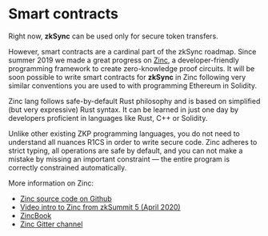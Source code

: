 # Smart contracts

Right now, **zkSync** can be used only for secure token transfers.

However, smart contracts are a cardinal part of the zkSync roadmap. Since summer 2019 we made a great progress on [Zinc](https://github.com/matter-labs/zinc), a developer-friendly programming framework to create zero-knowledge proof circuits. It will be soon possible to write smart contracts for **zkSync** in Zinc following very similar conventions you are used to with programming Ethereum in Solidity.

Zinc lang follows safe-by-default Rust philosophy and is based on simplified (but very expressive) Rust syntax. It can be learned in just one day by developers proficient in languages like Rust, C++ or Solidity.

Unlike other existing ZKP programming languages, you do not need to understand all nuances R1CS in order to write secure code. Zinc adheres to strict typing, all operations are safe by default, and you can not make a mistake by missing an important constraint — the entire program is correctly constrained automatically.

More information on Zinc:

- [Zinc source code on Github](https://github.com/matter-labs/zinc)
- [Video intro to Zinc from zkSummit 5 (April 2020)](https://www.youtube.com/watch?v=7AiQhbNyf_U)
- [ZincBook](https://zinc.matterlabs.dev/)
- [Zinc Gitter channel](https://gitter.im/matter-labs/zinc)
